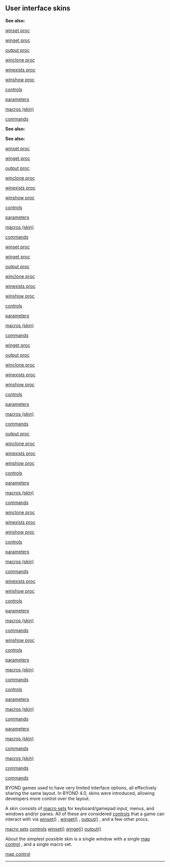 

 User interface skins
----------------------




**See also:** 


[winset proc](#/proc/winset) 

[winget proc](#/proc/winget) 

[output proc](#/proc/output) 

[winclone proc](#/proc/winclone) 

[winexists proc](#/proc/winexists) 

[winshow proc](#/proc/winshow) 

[controls](#/{skin}/control) 

[parameters](#/{skin}/param) 

[macros (skin)](#/{skin}/macros) 

[commands](#/{skin}/commands) 












**See also:** 

**See also:**

[winset proc](#/proc/winset) 

[winget proc](#/proc/winget) 

[output proc](#/proc/output) 

[winclone proc](#/proc/winclone) 

[winexists proc](#/proc/winexists) 

[winshow proc](#/proc/winshow) 

[controls](#/{skin}/control) 

[parameters](#/{skin}/param) 

[macros (skin)](#/{skin}/macros) 

[commands](#/{skin}/commands) 










[winset proc](#/proc/winset)

[winget proc](#/proc/winget) 

[output proc](#/proc/output) 

[winclone proc](#/proc/winclone) 

[winexists proc](#/proc/winexists) 

[winshow proc](#/proc/winshow) 

[controls](#/{skin}/control) 

[parameters](#/{skin}/param) 

[macros (skin)](#/{skin}/macros) 

[commands](#/{skin}/commands) 









[winget proc](#/proc/winget)

[output proc](#/proc/output) 

[winclone proc](#/proc/winclone) 

[winexists proc](#/proc/winexists) 

[winshow proc](#/proc/winshow) 

[controls](#/{skin}/control) 

[parameters](#/{skin}/param) 

[macros (skin)](#/{skin}/macros) 

[commands](#/{skin}/commands) 








[output proc](#/proc/output)

[winclone proc](#/proc/winclone) 

[winexists proc](#/proc/winexists) 

[winshow proc](#/proc/winshow) 

[controls](#/{skin}/control) 

[parameters](#/{skin}/param) 

[macros (skin)](#/{skin}/macros) 

[commands](#/{skin}/commands) 







[winclone proc](#/proc/winclone)

[winexists proc](#/proc/winexists) 

[winshow proc](#/proc/winshow) 

[controls](#/{skin}/control) 

[parameters](#/{skin}/param) 

[macros (skin)](#/{skin}/macros) 

[commands](#/{skin}/commands) 






[winexists proc](#/proc/winexists)

[winshow proc](#/proc/winshow) 

[controls](#/{skin}/control) 

[parameters](#/{skin}/param) 

[macros (skin)](#/{skin}/macros) 

[commands](#/{skin}/commands) 





[winshow proc](#/proc/winshow)

[controls](#/{skin}/control) 

[parameters](#/{skin}/param) 

[macros (skin)](#/{skin}/macros) 

[commands](#/{skin}/commands) 




[controls](#/{skin}/control)

[parameters](#/{skin}/param) 

[macros (skin)](#/{skin}/macros) 

[commands](#/{skin}/commands) 



[parameters](#/{skin}/param)

[macros (skin)](#/{skin}/macros) 

[commands](#/{skin}/commands) 


[macros (skin)](#/{skin}/macros)

[commands](#/{skin}/commands) 

[commands](#/{skin}/commands)

 BYOND games used to have very limited interface options, all effectively
sharing the same layout. In BYOND 4.0, skins were introduced, allowing
developers more control over the layout.




 A skin consists of
 [macro sets](#/{skin}/macros) 
 for
keyboard/gamepad input, menus, and windows and/or panes. All of these are
considered
 [controls](#/{skin}/control) 
 that a game can interact with
via
 [winset()](#/proc/winset) 
 ,
 [winget()](#/proc/winget) 
 ,
 [output()](#/proc/output) 
 , and a few other procs.



[macro sets](#/{skin}/macros)
[controls](#/{skin}/control)
[winset()](#/proc/winset)
[winget()](#/proc/winget)
[output()](#/proc/output)

 About the simplest possible skin is a single window with a single
 [map control](#/{skin}/control/map) 
 , and a single macro set.



[map control](#/{skin}/control/map)


---


